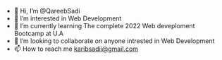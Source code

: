 - 👋 Hi, I’m @QareebSadi
- 👀 I’m interested in Web Development
- 🌱 I’m currently learning The complete 2022 Web deveploment Bootcamp at U.A
- 💞️ I’m looking to collaborate on anyone intrested in Web Development
- 📫 How to reach me karibsadii@gmail.com

<!---
QareebSadi/QareebSadi is a ✨ special ✨ repository because its `README.md` (this file) appears on your GitHub profile.
You can click the Preview link to take a look at your changes.
--->
